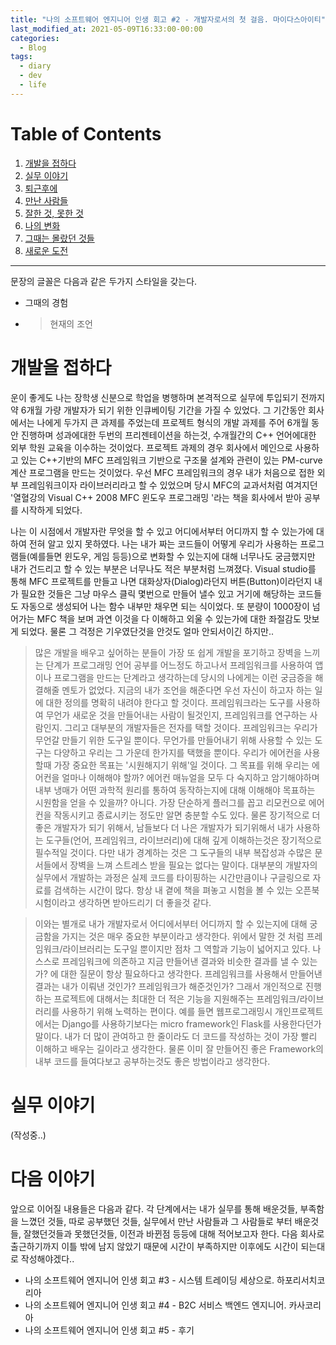 ```yaml
---
title: "나의 소프트웨어 엔지니어 인생 회고 #2 - 개발자로서의 첫 걸음. 마이다스아이티"
last_modified_at: 2021-05-09T16:33:00-00:00
categories:
  - Blog
tags:
  - diary
  - dev
  - life
---
```


# Table of Contents
1. [개발을 접하다](#개발을-접하다)
1. [실무 이야기](#실무-이야기)
1. [퇴근후에](#퇴근후에)
1. [만난 사람들](#만난-사람들)
1. [잘한 것, 못한 것](#잘한-것,-못한-것)
1. [나의 변화](#나의-변화)
1. [그때는 몰랐던 것들](그때는-몰랐던-것들)
1. [새로운 도전](#새로운-도전)


---

문장의 글꼴은 다음과 같은 두가지 스타일을 갖는다.
- 그때의 경험
- > 현재의 조언


# 개발을 접하다

운이 좋게도 나는 장학생 신분으로 학업을 병행하며 본격적으로 실무에 투입되기 전까지 약 6개월 가량 개발자가 되기 위한 인큐베이팅 기간을 가질 수 있었다. 그 기간동안 회사에서는 나에게 두가지 큰 과제를 주었는데 프로젝트 형식의 개발 과제를 주어 6개월 동안 진행하며 성과에대한 두번의 프리젠테이션을 하는것, 수개월간의 C++ 언어에대한 외부 학원 교육을 이수하는 것이었다. 프로젝트 과제의 경우 회사에서 메인으로 사용하고 있는 C++기반의 MFC 프레임워크 기반으로 구조물 설계와 관련이 있는 PM-curve 계산 프로그램을 만드는 것이었다. 우선 MFC 프레임워크의 경우 내가 처음으로 접한 외부 프레임워크이자 라이브러리라고 할 수 있었으며 당시 MFC의 교과서처럼 여겨지던 '열혈강의 Visual C++ 2008 MFC 윈도우 프로그래밍 '라는 책을 회사에서 받아 공부를 시작하게 되었다.

나는 이 시점에서 개발자란 무엇을 할 수 있고 어디에서부터 어디까지 할 수 있는가에 대하여 전혀 알고 있지 못하였다. 나는 내가 짜는 코드들이 어떻게 우리가 사용하는 프로그램들(예를들면 윈도우, 게임 등등)으로 변화할 수 있는지에 대해 너무나도 궁금했지만 내가 건드리고 할 수 있는 부분은 너무나도 적은 부분처럼 느껴졌다. Visual studio를 통해 MFC 프로젝트를 만들고 나면 대화상자(Dialog)라던지 버튼(Button)이라던지 내가 필요한 것들은 그냥 마우스 클릭 몇번으로 만들어 낼수 있고 거기에 해당하는 코드들도 자동으로 생성되어 나는 함수 내부만 채우면 되는 식이었다. 또 분량이 1000장이 넘어가는 MFC 책을 보며 과연 이것을 다 이해하고 외울 수 있는가에 대한 좌절감도 맛보게 되었다. 물론 그 걱정은 기우였단것을 안것도 얼마 안되서이긴 하지만..

> 많은 개발을 배우고 싶어하는 분들이 가장 또 쉽게 개발을 포기하고 장벽을 느끼는 단계가 프로그래밍 언어 공부를 어느정도 하고나서 프레임워크를 사용하여 앱이나 프로그램을 만드는 단계라고 생각하는데 당시의 나에게는 이런 궁금증을 해결해줄 멘토가 없었다. 지금의 내가 조언을 해준다면 우선 자신이 하고자 하는 일에 대한 정의를 명확히 내려야 한다고 할 것이다. 프레임워크라는 도구를 사용하여 무언가 새로운 것을 만들어내는 사람이 될것인지, 프레임워크를 연구하는 사람인지. 그리고 대부분의 개발자들은 전자를 택할 것이다. 프레임워크는 우리가 무언갈 만들기 위한 도구일 뿐이다. 무언가를 만들어내기 위해 사용할 수 있는 도구는 다양하고 우리는 그 가운데 한가지를 택했을 뿐이다. 우리가 에어컨을 사용할때 가장 중요한 목표는 '시원해지기 위해'일 것이다. 그 목표를 위해 우리는 에어컨을 얼마나 이해해야 할까? 에어컨 매뉴얼을 모두 다 숙지하고 암기해야하며 내부 냉매가 어떤 과학적 원리를 통하여 동작하는지에 대해 이해해야 목표하는 시원함을 얻을 수 있을까? 아니다. 가장 단순하게 플러그를 꼽고 리모컨으로 에어컨을 작동시키고 종료시키는 정도만 알면 충분할 수도 있다. 물론 장기적으로 더 좋은 개발자가 되기 위해서, 남들보다 더 나은 개발자가 되기위해서 내가 사용하는 도구들(언어, 프레임워크, 라이브러리)에 대해 깊게 이해하는것은 장기적으로 필수적일 것이다. 다만 내가 경계하는 것은 그 도구들의 내부 복잡성과 수많은 문서들에서 장벽을 느껴 스트레스 받을 필요는 없다는 말이다. 대부분의 개발자의 실무에서 개발하는 과정은 실제 코드를 타이핑하는 시간만큼이나 구글링으로 자료를 검색하는 시간이 많다. 항상 내 곁에 책을 펴놓고 시험을 볼 수 있는 오픈북 시험이라고 생각하면 받아드리기 더 좋을것 같다.

> 이와는 별개로 내가 개발자로서 어디에서부터 어디까지 할 수 있는지에 대해 궁금함을 가지는 것은 매우 중요한 부분이라고 생각한다. 위에서 말한 것 처럼 프레임워크/라이브러리는 도구일 뿐이지만 점차 그 역할과 기능이 넓어지고 있다. 나 스스로 프레임워크에 의존하고 지금 만들어낸 결과와 비슷한 결과를 낼 수 있는가? 에 대한 질문이 항상 필요하다고 생각한다. 프레임워크를 사용해서 만들어낸 결과는 내가 이뤄낸 것인가? 프레임워크가 해준것인가? 그래서 개인적으로 진행하는 프로젝트에 대해서는 최대한 더 적은 기능을 지원해주는 프레임워크/라이브러리를 사용하기 위해 노력하는 편이다. 예를 들면 웹프로그래밍시 개인프로젝트에서는 Django를 사용하기보다는 micro framework인 Flask를 사용한다던가 말이다. 내가 더 많이 관여하고 한 줄이라도 더 코드를 작성하는 것이 가장 빨리 이해하고 배우는 길이라고 생각한다. 물론 이미 잘 만들어진 좋은 Framework의 내부 코드를 들여다보고 공부하는것도 좋은 방법이라고 생각한다.

# 실무 이야기

(작성중..)


# 다음 이야기

앞으로 이어질 내용들은 다음과 같다. 각 단계에서는 내가 실무를 통해 배운것들, 부족함을 느꼈던 것들, 따로 공부했던 것들, 실무에서 만난 사람들과 그 사람들로 부터 배운것들, 잘했던것들과 못했던것들, 이전과 바뀐점 등등에 대해 적어보고자 한다.
다음 회사로 출근하기까지 이틀 밖에 남지 않았기 때문에 시간이 부족하지만 이후에도 시간이 되는대로 작성해야겠다..

- 나의 소프트웨어 엔지니어 인생 회고 #3 - 시스템 트레이딩 세상으로. 하포리서치코리아
- 나의 소프트웨어 엔지니어 인생 회고 #4 - B2C 서비스 백엔드 엔지니어. 카사코리아
- 나의 소프트웨어 엔지니어 인생 회고 #5 - 후기
